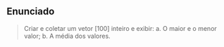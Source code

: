 ## Enunciado

> Criar e coletar um vetor [100] inteiro e exibir:
> a. O maior e o menor valor; 
> b. A média dos valores. 